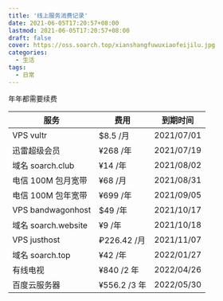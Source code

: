 ```yaml
---
title: '线上服务消费记录'
date: 2021-06-05T17:20:57+08:00
lastmod: 2021-06-05T17:20:57+08:00
draft: false
cover: https://oss.soarch.top/xianshangfuwuxiaofeijilu.jpg
categories:
  - 生活
tags:
  - 日常
---
```


年年都需要续费

<!--more-->

| 服务                | 费用         | 到期时间   |
| ------------------- | ------------ | ---------- |
| VPS vultr           | $8.5 /月     | 2021/07/01 |
| 迅雷超级会员        | ¥268 /年     | 2021/07/19 |
| 域名 soarch.club    | ¥14 /年      | 2021/08/02 |
| 电信 100M 包月宽带  | ¥68 /月      | 2021/08/31 |
| 电信 100M 包年宽带  | ¥699 /年     | 2021/09/05 |
| VPS bandwagonhost   | $49 /年      | 2021/10/17 |
| 域名 soarch.website | ¥9 /年       | 2021/10/18 |
| VPS justhost        | ₽226.42 /月  | 2021/11/07 |
| 域名 soarch.top     | ¥42 /年      | 2022/01/27 |
| 有线电视            | ¥840 /2 年   | 2022/04/26 |
| 百度云服务器        | ¥556.2 /3 年 | 2022/05/30 |
